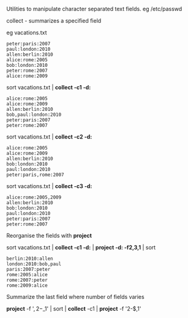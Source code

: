 
Utilities to manipulate character separated text fields.
eg
/etc/passwd

collect - summarizes a specified field

eg vacations.txt

	peter:paris:2007
	paul:london:2010
	allen:berlin:2010
	alice:rome:2005
	bob:london:2010
	peter:rome:2007
	alice:rome:2009

sort vacations.txt | <b>collect -c1 -d: </b>

	alice:rome:2005
	alice:rome:2009
	allen:berlin:2010
	bob,paul:london:2010
	peter:paris:2007
	peter:rome:2007

sort vacations.txt | <b>collect -c2 -d: </b>

	alice:rome:2005
	alice:rome:2009
	allen:berlin:2010
	bob:london:2010
	paul:london:2010
	peter:paris,rome:2007

sort vacations.txt | <b>collect -c3 -d: </b>

	alice:rome:2005,2009
	allen:berlin:2010
	bob:london:2010
	paul:london:2010
	peter:paris:2007
	peter:rome:2007

Reorganise the fields with <b>project</b>

sort vacations.txt | <b>collect -c1 -d:</b> | <b>project -d: -f2,3,1</b> | sort

	berlin:2010:allen
	london:2010:bob,paul
	paris:2007:peter
	rome:2005:alice
	rome:2007:peter
	rome:2009:alice

Summarize the last field where number of fields varies

<b>project</b> -f '$,2-$_1' | sort | <b>collect</b> -c1 | <b>project</b> -f '2-$,1'
